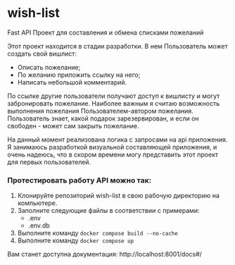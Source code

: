 # wish-list
Fast API Проект для составления и обмена списками пожеланий

Этот проект находится в стадии разработки.
В нем Пользователь может создать свой вишлист:
- Описать пожелание;
- По желанию приложить ссылку на него;
- Написать небольшой комментарий.

По ссылке другие пользователи получают доступ к вишлисту и могут забронировать пожелание.
Наиболее важным я считаю возможность выполнения пожелания Пользователем-автором пожелания.
Пользователь знает, какой подарок зарезервирован, и если он свободен - может сам закрыть пожелание.

На данный момент реализована логика с запросами на api приложения. Я занимаюсь разработкой
визуальной составляющей приложения, и очень надеюсь, что в скором времени могу представить 
этот проект для первых пользователей.

### Протестировать работу API можно так:
1. Клонируйте репозиторий wish-list в свою рабочую директорию на компьютере.
2. Заполните следующие файлы в соответствии с примерами:
    - .env
    - .env.db
3. Выполните команду `docker compose build --no-cache`
4. Выполните команду `docker compose up`

Вам станет доступна документация: http://localhost:8001/docs#/

